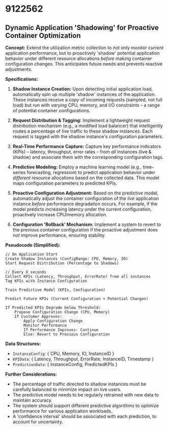 # 9122562

## Dynamic Application 'Shadowing' for Proactive Container Optimization

**Concept:** Extend the utilization metric collection to not only monitor *current* application performance, but to proactively 'shadow' potential application behavior under different resource allocations *before* making container configuration changes. This anticipates future needs and prevents reactive adjustments.

**Specifications:**

1.  **Shadow Instance Creation:**  Upon detecting initial application load, automatically spin up multiple 'shadow' instances of the application. These instances receive a *copy* of incoming requests (sampled, not full load) but run with *varying* CPU, memory, and I/O constraints – a range of potential container configurations.

2.  **Request Distribution & Tagging:**  Implement a lightweight request distribution mechanism (e.g., a modified load balancer) that intelligently routes a percentage of live traffic to these shadow instances.  Each request is tagged with the shadow instance's configuration parameters.

3.  **Real-Time Performance Capture:** Capture key performance indicators (KPIs) – latency, throughput, error rates – from *all* instances (live & shadow) and associate them with the corresponding configuration tags.

4.  **Predictive Modeling:** Employ a machine learning model (e.g., time-series forecasting, regression) to predict application behavior under *different* resource allocations based on the collected data. This model maps configuration parameters to predicted KPIs.

5.  **Proactive Configuration Adjustment:** Based on the predictive model, automatically adjust the container configuration of the *live* application instance *before* performance degradation occurs.  For example, if the model predicts increasing latency under the current configuration, proactively increase CPU/memory allocation.

6.  **Configuration 'Rollback' Mechanism:** Implement a system to revert to the previous container configuration if the proactive adjustment does *not* improve performance, ensuring stability.

**Pseudocode (Simplified):**

```
// On Application Start
Create Shadow Instances (ConfigRange: CPU, Memory, IO)
Start Request Distribution (Percentage to Shadows)

// Every X seconds
Collect KPIs (Latency, Throughput, ErrorRate) from all instances
Tag KPIs with Instance Configuration

Train Predictive Model (KPIs, Configuration)

Predict Future KPIs (Current Configuration + Potential Changes)

If Predicted KPIs Degrade below Threshold:
    Propose Configuration Change (CPU, Memory)
    If Customer Approves:
        Apply Configuration Change
        Monitor Performance
        If Performance Improves: Continue
        Else: Revert to Previous Configuration
```

**Data Structures:**

*   `InstanceConfig`: { CPU, Memory, IO, InstanceID }
*   `KPIData`: { Latency, Throughput, ErrorRate, InstanceID, Timestamp }
*   `PredictionData`: { InstanceConfig, PredictedKPIs }

**Further Considerations:**

*   The percentage of traffic directed to shadow instances must be carefully balanced to minimize impact on live users.
*   The predictive model needs to be regularly retrained with new data to maintain accuracy.
*   The system should support different predictive algorithms to optimize performance for various application workloads.
*   A 'confidence interval' should be associated with each prediction, to account for uncertainty.